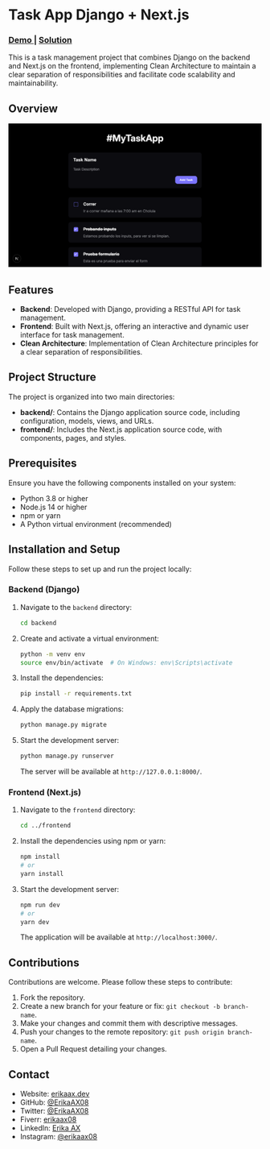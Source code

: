 # Task App Django + Next.js

<div>
  <h3>
    <a href="https://taskapp.erikaax.dev">
      Demo
    </a>
    <span> | </span>
    <a href="https://github.com/ErikaAX08/task-app-django-next">
      Solution
    </a>
  </h3>
</div>

This is a task management project that combines Django on the backend and Next.js on the frontend, implementing Clean Architecture to maintain a clear separation of responsibilities and facilitate code scalability and maintainability.

## Overview

![#todo](public/preview.png)

## Features

- **Backend**: Developed with Django, providing a RESTful API for task management.
- **Frontend**: Built with Next.js, offering an interactive and dynamic user interface for task management.
- **Clean Architecture**: Implementation of Clean Architecture principles for a clear separation of responsibilities.

## Project Structure

The project is organized into two main directories:

- **backend/**: Contains the Django application source code, including configuration, models, views, and URLs.
- **frontend/**: Includes the Next.js application source code, with components, pages, and styles.

## Prerequisites

Ensure you have the following components installed on your system:

- Python 3.8 or higher
- Node.js 14 or higher
- npm or yarn
- A Python virtual environment (recommended)

## Installation and Setup

Follow these steps to set up and run the project locally:

### Backend (Django)

1. Navigate to the `backend` directory:

   ```bash
   cd backend
   ```

2. Create and activate a virtual environment:

   ```bash
   python -m venv env
   source env/bin/activate  # On Windows: env\Scripts\activate
   ```

3. Install the dependencies:

   ```bash
   pip install -r requirements.txt
   ```

4. Apply the database migrations:

   ```bash
   python manage.py migrate
   ```

5. Start the development server:

   ```bash
   python manage.py runserver
   ```

   The server will be available at `http://127.0.0.1:8000/`.

### Frontend (Next.js)

1. Navigate to the `frontend` directory:

   ```bash
   cd ../frontend
   ```

2. Install the dependencies using npm or yarn:

   ```bash
   npm install
   # or
   yarn install
   ```

3. Start the development server:

   ```bash
   npm run dev
   # or
   yarn dev
   ```

   The application will be available at `http://localhost:3000/`.

## Contributions

Contributions are welcome. Please follow these steps to contribute:

1. Fork the repository.
2. Create a new branch for your feature or fix: `git checkout -b branch-name`.
3. Make your changes and commit them with descriptive messages.
4. Push your changes to the remote repository: `git push origin branch-name`.
5. Open a Pull Request detailing your changes.

## Contact

- Website: [erikaax.dev](https://erikaax.dev)
- GitHub: [@ErikaAX08](https://github.com/ErikaAX08)
- Twitter: [@ErikaAX08](https://twitter.com/ErikaAX08)
- Fiverr: [erikaax08](https://fiverr.com/erikaax08)
- LinkedIn: [Erika AX](https://www.linkedin.com/in/erikaax/)
- Instagram: [@erikaax08](https://www.instagram.com/erikaax08/)